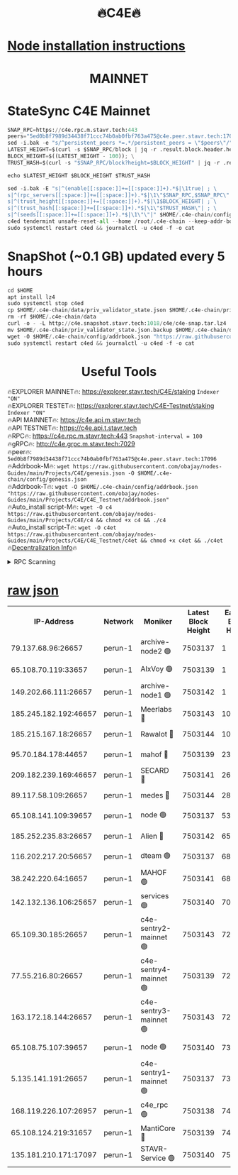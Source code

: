 <h1 align="center"> 🔥C4E🔥</h1>

[Node installation instructions](https://github.com/obajay/nodes-Guides/tree/main/Projects/C4E)
=

<h1 align="center"> MAINNET</h1>

# StateSync C4E Mainnet
```python
SNAP_RPC=https://c4e.rpc.m.stavr.tech:443
peers="5ed0b8f7989d34438f71ccc74b0ab0fbf763a475@c4e.peer.stavr.tech:17096"
sed -i.bak -e "s/^persistent_peers *=.*/persistent_peers = \"$peers\"/" $HOME/.c4e-chain/config/config.toml
LATEST_HEIGHT=$(curl -s $SNAP_RPC/block | jq -r .result.block.header.height); \
BLOCK_HEIGHT=$((LATEST_HEIGHT - 100)); \
TRUST_HASH=$(curl -s "$SNAP_RPC/block?height=$BLOCK_HEIGHT" | jq -r .result.block_id.hash)

echo $LATEST_HEIGHT $BLOCK_HEIGHT $TRUST_HASH

sed -i.bak -E "s|^(enable[[:space:]]+=[[:space:]]+).*$|\1true| ; \
s|^(rpc_servers[[:space:]]+=[[:space:]]+).*$|\1\"$SNAP_RPC,$SNAP_RPC\"| ; \
s|^(trust_height[[:space:]]+=[[:space:]]+).*$|\1$BLOCK_HEIGHT| ; \
s|^(trust_hash[[:space:]]+=[[:space:]]+).*$|\1\"$TRUST_HASH\"| ; \
s|^(seeds[[:space:]]+=[[:space:]]+).*$|\1\"\"|" $HOME/.c4e-chain/config/config.toml
c4ed tendermint unsafe-reset-all --home /root/.c4e-chain --keep-addr-book
sudo systemctl restart c4ed && journalctl -u c4ed -f -o cat
```
# SnapShot (~0.1 GB) updated every 5 hours
```python
cd $HOME
apt install lz4
sudo systemctl stop c4ed
cp $HOME/.c4e-chain/data/priv_validator_state.json $HOME/.c4e-chain/priv_validator_state.json.backup
rm -rf $HOME/.c4e-chain/data
curl -o - -L http://c4e.snapshot.stavr.tech:1018/c4e/c4e-snap.tar.lz4 | lz4 -c -d - | tar -x -C $HOME/.c4e-chain --strip-components 2
mv $HOME/.c4e-chain/priv_validator_state.json.backup $HOME/.c4e-chain/data/priv_validator_state.json
wget -O $HOME/.c4e-chain/config/addrbook.json "https://raw.githubusercontent.com/obajay/nodes-Guides/main/Projects/C4E/addrbook.json"
sudo systemctl restart c4ed && journalctl -u c4ed -f -o cat
```
 <h1 align="center"> Useful Tools</h1>

🔥EXPLORER MAINNET🔥:  https://explorer.stavr.tech/C4E/staking            `Indexer "ON"` \
🔥EXPLORER TESTET🔥:   https://explorer.stavr.tech/C4E-Testnet/staking     `Indexer "ON"` \
🔥API MAINNET🔥:       https://c4e.api.m.stavr.tech \
🔥API TESTNET🔥:       https://c4e.api.t.stavr.tech \
🔥RPC🔥:               https://c4e.rpc.m.stavr.tech:443                  `Snapshot-interval = 100` \
🔥gRPC🔥:              http://c4e.grpc.m.stavr.tech:7029 \
🔥peer🔥:              `5ed0b8f7989d34438f71ccc74b0ab0fbf763a475@c4e.peer.stavr.tech:17096` \
🔥Addrbook-M🔥:    ```wget https://raw.githubusercontent.com/obajay/nodes-Guides/main/Projects/C4E/genesis.json -O $HOME/.c4e-chain/config/genesis.json``` \
🔥Addrbook-T🔥:    ```wget -O $HOME/.c4e-chain/config/addrbook.json "https://raw.githubusercontent.com/obajay/nodes-Guides/main/Projects/C4E/C4E_Testnet/addrbook.json"``` \
🔥Auto_install script-M🔥: ```wget -O c4 https://raw.githubusercontent.com/obajay/nodes-Guides/main/Projects/C4E/c4 && chmod +x c4 && ./c4``` \
🔥Auto_install script-T🔥: ```wget -O c4et https://raw.githubusercontent.com/obajay/nodes-Guides/main/Projects/C4E/C4E_Testnet/c4et && chmod +x c4et && ./c4et``` \
🔥[Decentralization Info](https://github.com/obajay/StateSync-snapshots/tree/main/Projects/C4E/Decentralization)🔥




<details>
<summary>RPC Scanning</summary>

<h2 align="center"> We scan nodes in real time every 4 hours. And we provide the final result of RPC endpoints.
We cannot influence the operation of these nodes in any way. </h2>


```python
If Voting Power is higher than 0 --> then the Node is a validator of the network and may be subject to attack and be a potential threat to the chain.
```
```python
We marked such validators with a red symbol
```

</details>

[raw json](https://rpc-check.c4e.stavr.tech/c4e/rpc-c4e-result.json)
=



<table><tr><th>IP-Address</th><th>Network</th><th>Moniker</th><th>Latest Block Height</th><th>Earliest Block Height</th><th>Catching Up</th><th>Tx Index</th><th>Voting Power</th><th>Scan Time</th></tr><tr><td>79.137.68.96:26657</td><td>perun-1</td><td>archive-node2 🟢</td><td>7503137</td><td>1</td><td>False</td><td>on</td><td>0</td><td>2024-03-08T20:18:39.700736994UTC</td></tr><tr><td>65.108.70.119:33657</td><td>perun-1</td><td>AlxVoy 🟢</td><td>7503139</td><td>1</td><td>False</td><td>on</td><td>0</td><td>2024-03-08T20:18:53.767148584UTC</td></tr><tr><td>149.202.66.111:26657</td><td>perun-1</td><td>archive-node1 🟢</td><td>7503142</td><td>1</td><td>False</td><td>on</td><td>0</td><td>2024-03-08T20:19:10.028767380UTC</td></tr><tr><td>185.245.182.192:46657</td><td>perun-1</td><td>Meerlabs 🔴</td><td>7503143</td><td>1051501</td><td>False</td><td>on</td><td>344615</td><td>2024-03-08T20:19:15.115629319UTC</td></tr><tr><td>185.215.167.18:26657</td><td>perun-1</td><td>Rawalot 🔴</td><td>7503144</td><td>1090501</td><td>False</td><td>on</td><td>450091</td><td>2024-03-08T20:19:28.094420407UTC</td></tr><tr><td>95.70.184.178:44657</td><td>perun-1</td><td>mahof 🔴</td><td>7503139</td><td>2342001</td><td>False</td><td>off</td><td>1356400</td><td>2024-03-08T20:18:53.147980403UTC</td></tr><tr><td>209.182.239.169:46657</td><td>perun-1</td><td>SECARD 🔴</td><td>7503141</td><td>2616101</td><td>False</td><td>off</td><td>749308</td><td>2024-03-08T20:19:05.398773373UTC</td></tr><tr><td>89.117.58.109:26657</td><td>perun-1</td><td>medes 🔴</td><td>7503144</td><td>2826001</td><td>False</td><td>off</td><td>891025</td><td>2024-03-08T20:19:21.746961087UTC</td></tr><tr><td>65.108.141.109:39657</td><td>perun-1</td><td>node 🟢</td><td>7503137</td><td>5303301</td><td>False</td><td>on</td><td>0</td><td>2024-03-08T20:18:42.027346220UTC</td></tr><tr><td>185.252.235.83:26657</td><td>perun-1</td><td>Alien 🔴</td><td>7503142</td><td>6502501</td><td>False</td><td>on</td><td>648215</td><td>2024-03-08T20:19:10.308085058UTC</td></tr><tr><td>116.202.217.20:56657</td><td>perun-1</td><td>dteam 🟢</td><td>7503137</td><td>6800901</td><td>False</td><td>on</td><td>0</td><td>2024-03-08T20:18:39.370504436UTC</td></tr><tr><td>38.242.220.64:16657</td><td>perun-1</td><td>MAHOF 🟢</td><td>7503141</td><td>6885501</td><td>False</td><td>on</td><td>0</td><td>2024-03-08T20:19:07.728953584UTC</td></tr><tr><td>142.132.136.106:25657</td><td>perun-1</td><td>services 🟢</td><td>7503140</td><td>7012001</td><td>False</td><td>on</td><td>0</td><td>2024-03-08T20:18:56.319167624UTC</td></tr><tr><td>65.109.30.185:26657</td><td>perun-1</td><td>c4e-sentry2-mainnet 🟢</td><td>7503143</td><td>7284001</td><td>False</td><td>on</td><td>0</td><td>2024-03-08T20:19:14.805147685UTC</td></tr><tr><td>77.55.216.80:26657</td><td>perun-1</td><td>c4e-sentry4-mainnet 🟢</td><td>7503139</td><td>7297001</td><td>False</td><td>on</td><td>0</td><td>2024-03-08T20:18:53.451746846UTC</td></tr><tr><td>163.172.18.144:26657</td><td>perun-1</td><td>c4e-sentry3-mainnet 🟢</td><td>7503143</td><td>7297001</td><td>False</td><td>on</td><td>0</td><td>2024-03-08T20:19:15.372024433UTC</td></tr><tr><td>65.108.75.107:39657</td><td>perun-1</td><td>node 🟢</td><td>7503140</td><td>7300001</td><td>False</td><td>on</td><td>0</td><td>2024-03-08T20:18:56.645096048UTC</td></tr><tr><td>5.135.141.191:26657</td><td>perun-1</td><td>c4e-sentry1-mainnet 🟢</td><td>7503137</td><td>7300501</td><td>False</td><td>on</td><td>0</td><td>2024-03-08T20:18:39.141626581UTC</td></tr><tr><td>168.119.226.107:26957</td><td>perun-1</td><td>c4e_rpc 🟢</td><td>7503138</td><td>7403138</td><td>False</td><td>on</td><td>0</td><td>2024-03-08T20:18:46.357554356UTC</td></tr><tr><td>65.108.124.219:31657</td><td>perun-1</td><td>MantiCore 🔴</td><td>7503139</td><td>7403139</td><td>False</td><td>off</td><td>729810</td><td>2024-03-08T20:18:52.772186810UTC</td></tr><tr><td>135.181.210.171:17097</td><td>perun-1</td><td>STAVR-Service 🟢</td><td>7503140</td><td>7502001</td><td>False</td><td>on</td><td>0</td><td>2024-03-08T20:18:56.993671139UTC</td></tr></table>
